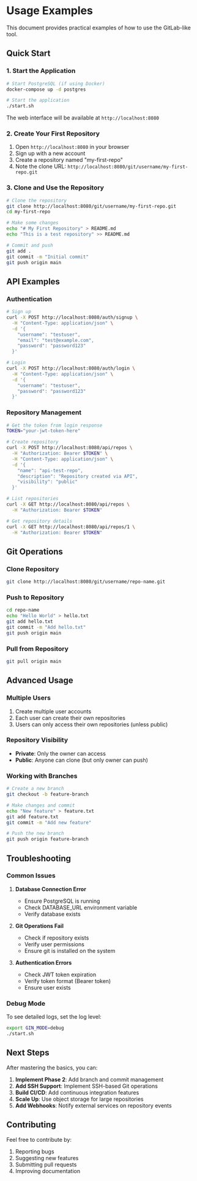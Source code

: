 # Usage Examples

This document provides practical examples of how to use the GitLab-like tool.

## Quick Start

### 1. Start the Application

```bash
# Start PostgreSQL (if using Docker)
docker-compose up -d postgres

# Start the application
./start.sh
```

The web interface will be available at `http://localhost:8080`

### 2. Create Your First Repository

1. Open `http://localhost:8080` in your browser
2. Sign up with a new account
3. Create a repository named "my-first-repo"
4. Note the clone URL: `http://localhost:8080/git/username/my-first-repo.git`

### 3. Clone and Use the Repository

```bash
# Clone the repository
git clone http://localhost:8080/git/username/my-first-repo.git
cd my-first-repo

# Make some changes
echo "# My First Repository" > README.md
echo "This is a test repository" >> README.md

# Commit and push
git add .
git commit -m "Initial commit"
git push origin main
```

## API Examples

### Authentication

```bash
# Sign up
curl -X POST http://localhost:8080/auth/signup \
  -H "Content-Type: application/json" \
  -d '{
    "username": "testuser",
    "email": "test@example.com",
    "password": "password123"
  }'

# Login
curl -X POST http://localhost:8080/auth/login \
  -H "Content-Type: application/json" \
  -d '{
    "username": "testuser",
    "password": "password123"
  }'
```

### Repository Management

```bash
# Get the token from login response
TOKEN="your-jwt-token-here"

# Create repository
curl -X POST http://localhost:8080/api/repos \
  -H "Authorization: Bearer $TOKEN" \
  -H "Content-Type: application/json" \
  -d '{
    "name": "api-test-repo",
    "description": "Repository created via API",
    "visibility": "public"
  }'

# List repositories
curl -X GET http://localhost:8080/api/repos \
  -H "Authorization: Bearer $TOKEN"

# Get repository details
curl -X GET http://localhost:8080/api/repos/1 \
  -H "Authorization: Bearer $TOKEN"
```

## Git Operations

### Clone Repository

```bash
git clone http://localhost:8080/git/username/repo-name.git
```

### Push to Repository

```bash
cd repo-name
echo "Hello World" > hello.txt
git add hello.txt
git commit -m "Add hello.txt"
git push origin main
```

### Pull from Repository

```bash
git pull origin main
```

## Advanced Usage

### Multiple Users

1. Create multiple user accounts
2. Each user can create their own repositories
3. Users can only access their own repositories (unless public)

### Repository Visibility

- **Private**: Only the owner can access
- **Public**: Anyone can clone (but only owner can push)

### Working with Branches

```bash
# Create a new branch
git checkout -b feature-branch

# Make changes and commit
echo "New feature" > feature.txt
git add feature.txt
git commit -m "Add new feature"

# Push the new branch
git push origin feature-branch
```

## Troubleshooting

### Common Issues

1. **Database Connection Error**
   - Ensure PostgreSQL is running
   - Check DATABASE_URL environment variable
   - Verify database exists

2. **Git Operations Fail**
   - Check if repository exists
   - Verify user permissions
   - Ensure git is installed on the system

3. **Authentication Errors**
   - Check JWT token expiration
   - Verify token format (Bearer token)
   - Ensure user exists

### Debug Mode

To see detailed logs, set the log level:

```bash
export GIN_MODE=debug
./start.sh
```

## Next Steps

After mastering the basics, you can:

1. **Implement Phase 2**: Add branch and commit management
2. **Add SSH Support**: Implement SSH-based Git operations
3. **Build CI/CD**: Add continuous integration features
4. **Scale Up**: Use object storage for large repositories
5. **Add Webhooks**: Notify external services on repository events

## Contributing

Feel free to contribute by:

1. Reporting bugs
2. Suggesting new features
3. Submitting pull requests
4. Improving documentation 